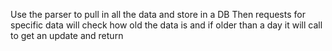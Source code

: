 Use the parser to pull in all the data and store in a DB
Then requests for specific data will check how old the data is and if older than a day it will call to get an update and return
